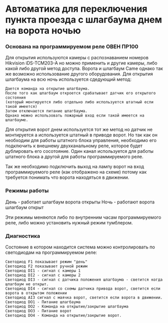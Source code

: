 # Автоматика для переключения пункта проезда с шлагбаума днем на ворота ночью
### Основана на программируемом реле ОВЕН ПР100
Для открытия используются камеры с распознаванием номеров Hikvision iDS-TCM203-A но можно применить и другие камеры, либо какой либо другой метод доступа.
Ворота и шлагбаум Came однако так же возможно использование другого оборудования.
Для открытия шлагбаума на всю ночь используется сдедующий метод:

	Дается команда на открытие шлагбаума.
	После того как шлагбаум откроется срабатывает датчик его открытого состояния
	(который монтируется либо отдельно либо используется штатный если такой имеется)
	Затем отключается питание шлагбаума.
	Однако можно использовать пожарный вход если такой имеется на шлагбауме.
			
Для открытия ворот днем используется тот же метод но датчик не монтируется а используется штатный в приводе ворот.
Но так как он необходим для работы штатного блока управления, необходимо его подключить к внешнему двухканальному реле, которое будет дублировать его сосотояние.
Один канал используется для работы штатного блока а другой для работы программируемого реле.

Так же необходимо подключить выход на лампу ворот на вход программируемого реле (как отображено на схеме) потому как требуется понимать что ворота находяться в движении.

### Режимы работы
День - работает шлагбаум ворота открыты
Ночь - работают ворота шлагбаум открыт

Эти режимы меняются либо по внутренним часам программируемого реле, либо можно установить нужный режим тумблером.

### Диагностика
Состояние в котором находится система можно контролировать по светодиодам на программируемом реле:

	Светодиод F1 показывает режим "день"
	Светодиод F2 показывает ручной режим
	Светодиод DI1 - сигнал с камеры 1
	Светодиод DI2 - сигнал с камеры 2
	Светодиод DI3 - сигнал с датчика положения шлагбаума - светится когда шлагбаум не открыт.
	Светодиод DI4 - сигнал со схемы датчика привода ворот, светится если ворота в открытом положении
	Светодиод AI3 сигнал с маячка ворот, светится если ворота в движении.
	Светодиод DO1 - Питание шлагбаума
	Светодиод DO2 - Команда на открытие/закрытие шлагбаума
	Светодиод DO3 - Питание ворот
	Светодиод DO4 - Команда на открытие/закрытие ворот.
			